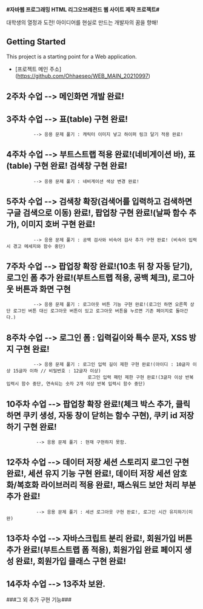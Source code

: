 **#자바웹 프로그래밍 HTML 리그오브레전드 웹 사이트 제작 프로젝트#**

대학생의 열정과 도전! 아이디어를 현실로 만드는 개발자의 꿈을 향해!

## Getting Started

This project is a starting point for a Web application.
- [프로젝트 메인 주소] (https://github.com/Ohhaeseo/WEB_MAIN_20210997)

## 2주차 수업 --> 메인화면 개발 완료!

## 3주차 수업 --> 표(table) 구현 완료!
              --> 응용 문제 풀기 : 캐릭터 이미지 넣고 하이퍼 링크 달기 적용 완료!
              
## 4주차 수업 --> 부트스트랩 적용 완료!(네비게이션 바), 표(table) 구현 완료! 검색창 구현 완료!
              --> 응용 문제 풀기 : 네비게이션 색상 변경 완료!

## 5주차 수업 --> 검색창 확장(검색어를 입력하고 검색하면 구글 검색으로 이동) 완료!, 팝업창 구현 완료!(날짜 함수 추가), 이미지 호버 구현 완료!
              --> 응용 문제 풀기 : 공백 검사와 비속어 검사 추가 구현 완료! (비속어 입력시 경고 메세지와 함수 중단)

## 7주차 수업 --> 팝업창 확장 완료!(10초 뒤 창 자동 닫기), 로그인 폼 추가 완료!(부트스트랩 적용, 공백 체크), 로그아웃 버튼과 화면 구현
              --> 응용 문제 풀기 : 로그아웃 버튼 기능 구현 완료!(로그인 하면 오른쪽 상단 로그인 버튼 대신 로그아웃 버튼이 있고 로그아웃 버튼을 누르면 기존 페이지로 돌아간다.)

## 8주차 수업 --> 로그인 폼 : 입력길이와 특수 문자, XSS 방지 구현 완료!
              --> 응용 문제 풀기 : 로그인 입력 길이 제한 구현 완료!(아이디 : 10글자 이상 15글자 이하 // 비밀번호 : 12글자 이상)
                                  로그인 입력 패턴 제한 구현 완료!(3글자 이상 반복 입력시 함수 중단, 연속되는 숫자 2개 이상 반복 입력시 함수 중단)

## 10주차 수업 --> 팝업창 확장 완료!(체크 박스 추가, 클릭하면 쿠키 생성, 자동 창이 닫히는 함수 구현), 쿠키 id 저장하기 구현 완료!
               --> 응용 문제 풀기 : 현재 구현하지 못함.

## 12주차 수업 --> 데이터 저장 세션 스토리지 로그인 구현 완료!, 세션 유지 기능 구현 완료!, 데이터 저장 세션 암호화/복호화 라이브러리 적용 완료!, 패스워드 보안 처리 부분 추가 완료!
               --> 응용 문제 풀기 : 세션 로그아웃 구현 완료!, 로그인 시간 유지하기(미완)

## 13주차 수업 --> 자바스크립트 분리 완료!, 회원가입 버튼 추가 완료!(부트스트랩 폼 적용), 회원가입 완료 페이지 생성 완료!, 회원가입 클래스 구현 완료!

## 14주차 수업 --> 13주차 보완.

###그 외 추가 구현 기능###


